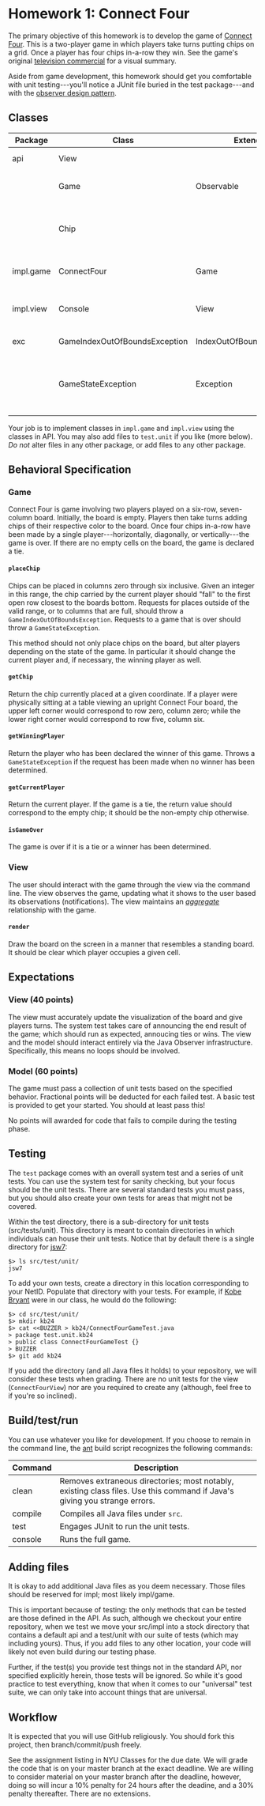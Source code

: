 # Homework 1: Connect Four

The primary objective of this homework is to develop the game of
[Connect Four](https://en.wikipedia.org/wiki/Connect_Four). This is a
two-player game in which players take turns putting chips on a
grid. Once a player has four chips in-a-row they win. See the game's
original [television commercial](https://youtu.be/KN3nohBw_CE) for a
visual summary.

Aside from game development, this homework should get you comfortable
with unit testing---you'll notice a JUnit file buried in the test
package---and with the [observer design
pattern](https://en.wikipedia.org/wiki/Observer_pattern).

## Classes

Package | Class | Extends | Implements | Summary
 --- | --- | --- | --- | ---
api  | View | | Observer | Handles game I/O.
   | | Game | Observable | | Manages the internal game state.
   | | Chip | | | Represents chips on a board (type contained with board cells).
impl.game | ConnectFour | Game | | ConnectFour implementation of `Game`.
impl.view | Console | View | | Game interaction through the console.
exc | GameIndexOutOfBoundsException | IndexOutOfBoundsException | | Bad placement requests.
  | | GameStateException | Exception | | Requests of the model that cannot be answered due to the state of the game.

Your job is to implement classes in `impl.game` and `impl.view` using
the classes in API. You may also add files to `test.unit` if you like
(more below). *Do not* alter files in any other package, or add files
to any other package.

## Behavioral Specification

### Game

Connect Four is game involving two players played on a six-row,
seven-column board. Initially, the board is empty. Players then take
turns adding chips of their respective color to the board. Once four
chips in-a-row have been made by a single player---horizontally,
diagonally, or vertically---the game is over. If there are no empty
cells on the board, the game is declared a tie.

#### `placeChip`

Chips can be placed in columns zero through six inclusive. Given an
integer in this range, the chip carried by the current player should
"fall" to the first open row closest to the boards bottom. Requests
for places outside of the valid range, or to columns that are full,
should throw a `GameIndexOutOfBoundsException`. Requests to a game
that is over should throw a `GameStateException`.

This method should not only place chips on the board, but alter
players depending on the state of the game. In particular it should
change the current player and, if necessary, the winning player as
well.

#### `getChip`

Return the chip currently placed at a given coordinate. If a player
were physically sitting at a table viewing an upright Connect Four
board, the upper left corner would correspond to row zero, column
zero; while the lower right corner would correspond to row five,
column six.

#### `getWinningPlayer`

Return the player who has been declared the winner of this
game. Throws a `GameStateException` if the request has been made when
no winner has been determined.

#### `getCurrentPlayer`

Return the current player. If the game is a tie, the return value
should correspond to the empty chip; it should be the non-empty chip
otherwise.

#### `isGameOver`

The game is over if it is a tie or a winner has been determined.

### View

The user should interact with the game through the view via the
command line. The view observes the game, updating what it shows to
the user based its observations (notifications). The view maintains an
[*aggregate*](https://en.wikipedia.org/wiki/Object_composition#Aggregation)
relationship with the game.

#### `render`

Draw the board on the screen in a manner that resembles a standing
board. It should be clear which player occupies a given cell.

## Expectations

### View (40 points)

The view must accurately update the visualization of the board and
give players turns. The system test takes care of announcing the end
result of the game; which should run as expected, annoucing ties or
wins. The view and the model should interact entirely via the Java
Observer infrastructure. Specifically, this means no loops should be
involved.

### Model (60 points)

The game must pass a collection of unit tests based on the specified
behavior. Fractional points will be deducted for each failed test. A
basic test is provided to get your started. You should at least pass
this!

No points will awarded for code that fails to compile during the
testing phase.

## Testing

The `test` package comes with an overall system test and a series of
unit tests. You can use the system test for sanity checking, but your
focus should be the unit tests. There are several standard tests you
must pass, but you should also create your own tests for areas that
might not be covered.

Within the test directory, there is a sub-directory for unit tests
(src/tests/unit). This directory is meant to contain directories in
which individuals can house their unit tests. Notice that by default
there is a single directory for
[jsw7](https://github.abudhabi.nyu.edu/jsw7):

```
$> ls src/test/unit/
jsw7
```

To add your own tests, create a directory in this location
corresponding to your NetID. Populate that directory with your
tests. For example, if [Kobe
Bryant](http://www.nba.com/lakers/news/8_2_24.html) were in our class,
he would do the following:

```
$> cd src/test/unit/
$> mkdir kb24
$> cat <<BUZZER > kb24/ConnectFourGameTest.java
> package test.unit.kb24
> public class ConnectFourGameTest {}
> BUZZER
$> git add kb24
```

If you add the directory (and all Java files it holds) to your
repository, we will consider these tests when grading. There are no
unit tests for the view (`ConnectFourView`) nor are you required to
create any (although, feel free to if you're so inclined).

## Build/test/run

You can use whatever you like for development. If you choose to remain
in the command line, the [ant](http://ant.apache.org) build script
recognizes the following commands:

Command | Description
--- | ---
clean   | Removes extraneous directories; most notably, existing class files. Use this command if Java's giving you strange errors.
compile | Compiles all Java files under `src`.
test    | Engages JUnit to run the unit tests.
console | Runs the full game.

## Adding files

It is okay to add additional Java files as you deem necessary. Those
files should be reserved for impl; most likely impl/game.

This is important because of testing: the only methods that can be
tested are those defined in the API. As such, although we checkout
your entire repository, when we test we move your src/impl into a
stock directory that contains a default api and a test/unit with our
suite of tests (which may including yours). Thus, if you add files to
any other location, your code will likely not even build during our
testing phase.

Further, if the test(s) you provide test things not in the standard
API, nor specified explicitly herein, those tests will be ignored. So
while it's good practice to test everything, know that when it comes
to our "universal" test suite, we can only take into account things
that are universal.

## Workflow

It is expected that you will use GitHub religiously. You should fork
this project, then branch/commit/push freely.

See the assignment listing in NYU Classes for the due date. We will
grade the code that is on your master branch at the exact deadline. We
are willing to consider material on your master branch after the
deadline, however, doing so will incur a 10% penalty for 24 hours
after the deadine, and a 30% penalty thereafter. There are no
extensions.

